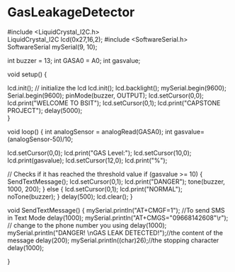 # GasLeakageDetector
#include <LiquidCrystal_I2C.h>       
LiquidCrystal_I2C lcd(0x27,16,2);
#include <SoftwareSerial.h>
SoftwareSerial mySerial(9, 10);

int buzzer = 13;
int GASA0 = A0;
int gasvalue;

void setup() {
  
 lcd.init();                       // initialize the lcd
 lcd.init();
 lcd.backlight(); 
 mySerial.begin(9600);
 Serial.begin(9600);
 pinMode(buzzer, OUTPUT); 
 lcd.setCursor(0,0);
 lcd.print("WELCOME TO BSIT"); 
 lcd.setCursor(0,1);
 lcd.print("CAPSTONE PROJECT"); 
 delay(5000);     
}

void loop() {
  int analogSensor = analogRead(GASA0);
  int gasvalue=(analogSensor-50)/10;
  
  lcd.setCursor(0,0);
  lcd.print("GAS Level:");
  lcd.setCursor(10,0);
  lcd.print(gasvalue);
  lcd.setCursor(12,0);
  lcd.print("%");
  
  // Checks if it has reached the threshold value
  if (gasvalue >= 10)
  {
    SendTextMessage();
    lcd.setCursor(0,1);
  lcd.print("DANGER");
    tone(buzzer, 1000, 200);
  }
  else
  {
  lcd.setCursor(0,1);
  lcd.print("NORMAL");
    noTone(buzzer);
  }
  delay(500);
  lcd.clear();
}

void SendTextMessage()
{
  mySerial.println("AT+CMGF=1");    //To send SMS in Text Mode
  delay(1000);
  mySerial.println("AT+CMGS=\"09668142608\"\r");  // change to the phone number you using
  delay(1000);
  mySerial.println("DANGER! \nGAS LEAK DETECTED!");//the content of the message
  delay(200);
  mySerial.println((char)26);//the stopping character
  delay(1000);
  
}

